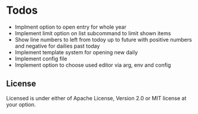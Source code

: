 # Todos

- Implment option to open entry for whole year 
- Implement limit option on list subcommand to limit shown items
- Show line numbers to left from todoy up to future with positive numbers and negative for dailies 
  past today
- Implement template system for opening new daily
- Implement config file 
- Implement option to choose used editor via arg, env and config


## License
Licensed is under either of Apache License, Version 2.0 or MIT license at your option. 
